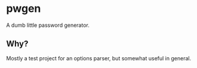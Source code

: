 # pwgen
A dumb little password generator.

## Why?
Mostly a test project for an options parser, but somewhat useful in general.
